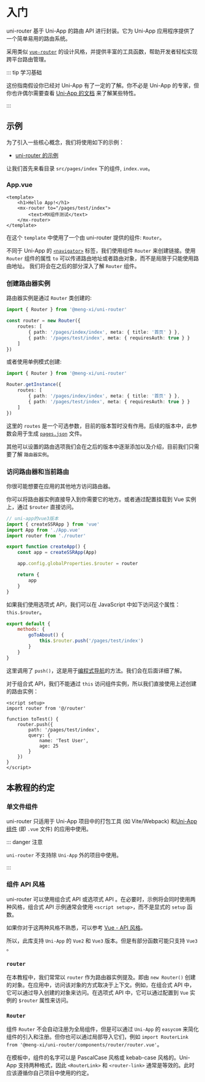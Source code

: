 # 入门

uni-router 基于 Uni-App 的路由 API 进行封装。它为 Uni-App 应用程序提供了一个简单易用的路由系统。

采用类似 [`vue-router`](https://router.vuejs.org/) 的设计风格，并提供丰富的工具函数，帮助开发者轻松实现跨平台路由管理。

::: tip 学习基础

这份指南假设你已经对 Uni-App 有了一定的了解。你不必是 Uni-App 的专家，但你也许偶尔需要查看 [Uni-App 的文档](https://uniapp.dcloud.net.cn/) 来了解某些特性。

:::

## 示例

为了引入一些核心概念，我们将使用如下的示例：

- [uni-router 的示例](https://github.com/MengXi-Studio/uni-router/tree/master/packages/playground)

让我们首先来看目录 `src/pages/index` 下的组件, `index.vue`。

### App.vue

```vue
<template>
	<h1>Hello App!</h1>
	<mx-router to="/pages/test/index">
		<text>MX组件测试</text>
	</mx-router>
</template>
```

在这个 `template` 中使用了一个由 uni-router 提供的组件: `Router`。

不同于 Uni-App 的 [`<navigator>`](https://uniapp.dcloud.net.cn/component/navigator.html) 标签，我们使用组件 `Router` 来创建链接。使用 `Router` 组件的属性 `to` 可以传递路由地址或者路由对象，而不是局限于只能使用路由地址。
我们将会在之后的部分深入了解 `Router` 组件。

### 创建路由器实例

路由器实例是通过 `Router` 类创建的:

```ts
import { Router } from '@meng-xi/uni-router'

const router = new Router({
	routes: [
		{ path: '/pages/index/index', meta: { title: '首页' } },
		{ path: '/pages/test/index', meta: { requiresAuth: true } }
	]
})
```

或者使用单例模式创建:

```ts
import { Router } from '@meng-xi/uni-router'

Router.getInstance({
	routes: [
		{ path: '/pages/index/index', meta: { title: '首页' } },
		{ path: '/pages/test/index', meta: { requiresAuth: true } }
	]
})
```

这里的 `routes` 是一个可选参数，目前的版本暂时没有作用。后续的版本中，此参数会用于生成 [`pages.json`](https://uniapp.dcloud.net.cn/collocation/pages.html) 文件。

其他可以设置的路由选项我们会在之后的版本中逐渐添加以及介绍，目前我们只需要了解 `路由器实例`。

### 访问路由器和当前路由

你很可能想要在应用的其他地方访问路由器。

你可以将路由器实例直接导入到你需要它的地方。或者通过配置挂载到 Vue 实例上，通过 `$router` 直接访问。

```ts
// uni-app的vue3版本
import { createSSRApp } from 'vue'
import App from './App.vue'
import router from './router'

export function createApp() {
	const app = createSSRApp(App)

	app.config.globalProperties.$router = router

	return {
		app
	}
}
```

如果我们使用选项式 API，我们可以在 JavaScript 中如下访问这个属性：`this.$router`。

```js
export default {
	methods: {
		goToAbout() {
			this.$router.push('/pages/test/index')
		}
	}
}
```

这里调用了 `push()`，这是用于[编程式导航](./essentials/navigation)的方法。我们会在后面详细了解。

对于组合式 API，我们不能通过 `this` 访问组件实例，所以我们直接使用上述创建的路由实例：

```vue
<script setup>
import router from '@/router'

function toTest() {
	router.push({
		path: '/pages/test/index',
		query: {
			name: 'Test User',
			age: 25
		}
	})
}
</script>
```

## 本教程的约定

### 单文件组件

uni-router 只适用于 Uni-App 项目中的打包工具 (如 Vite/Webpack) 和[Uni-App 组件](https://uniapp.dcloud.net.cn/tutorial/vue3-components.html) (即 `.vue` 文件) 的应用中使用。

::: danger 注意

`uni-router` 不支持除 `Uni-App` 外的项目中使用。

:::

### 组件 API 风格

uni-router 可以使用组合式 API 或选项式 API 。在必要时，示例将会同时使用两种风格，组合式 API 示例通常会使用 `<script setup>`，而不是显式的 `setup` 函数。

如果你对于这两种风格不熟悉，可以参考 [Vue - API 风格](https://cn.vuejs.org/guide/introduction.html#api-styles)。

所以，此库支持 `Uni-App` 的 `Vue2` 和 `Vue3` 版本。但是有部分函数可能只支持 `Vue3` 。

### `router`

在本教程中，我们常常以 `router` 作为路由器实例提及。即由 `new Router()` 创建的对象。在应用中，访问该对象的方式取决于上下文。例如，在组合式 API 中，它可以通过导入创建的对象来访问。在选项式 API 中，它可以通过配置到 `Vue`
实例的 `$router` 属性来访问。

### `Router`

组件 `Router` 不会自动注册为全局组件，但是可以通过 `Uni-App` 的 `easycom` 来简化组件的引入和注册。但你也可以通过局部导入它们，例如 `import RouterLink from '@meng-xi/uni-router/components/router/router.vue'`。

在模板中，组件的名字可以是 PascalCase 风格或 kebab-case 风格的。Uni-App 支持两种格式，因此 `<RouterLink>` 和 `<router-link>` 通常是等效的。此时应该遵循你自己项目中使用的约定。
